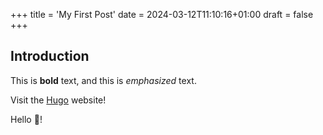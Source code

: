 +++
title = 'My First Post'
date = 2024-03-12T11:10:16+01:00
draft = false
+++
## Introduction

This is **bold** text, and this is *emphasized* text.

Visit the [Hugo](https://gohugo.io) website!

Hello :wave:!
